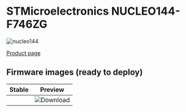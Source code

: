 # STMicroelectronics NUCLEO144-F746ZG

![nucleo144](../../images/community-targets/nucleo144-f746zg.jpg)

[Product page](http://www.st.com/en/evaluation-tools/nucleo-f746zg.html)

## Firmware images (ready to deploy)

| Stable | Preview |
|---|---|
| | ![[Download](https://api.bintray.com/packages/nfbot/nanoframework-images-dev/ST_NUCLEO144_F746ZG/images/download.svg)](https://bintray.com/nfbot/nanoframework-images-dev/ST_NUCLEO144_F746ZG/_latestVersion) |
